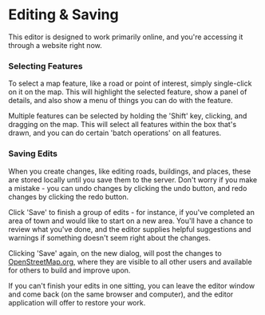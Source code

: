 # Editing & Saving

This editor is designed to work primarily online, and you're accessing
it through a website right now.

### Selecting Features

To select a map feature, like a road or point of interest, simply single-click
on it on the map. This will highlight the selected feature, show a panel of
details, and also show a menu of things you can do with the feature.

Multiple features can be selected by holding the 'Shift' key, clicking,
and dragging on the map. This will select all features within the box
that's drawn, and you can do certain 'batch operations' on all features.

### Saving Edits

When you create changes, like editing roads, buildings, and places, these are
stored locally until you save them to the server. Don't worry if you make
a mistake - you can undo changes by clicking the undo button, and redo
changes by clicking the redo button.

Click 'Save' to finish a group of edits - for instance, if you've completed
an area of town and would like to start on a new area. You'll have a chance
to review what you've done, and the editor supplies helpful suggestions
and warnings if something doesn't seem right about the changes.

Clicking 'Save' again, on the new dialog, will post the changes
to [OpenStreetMap.org](http://www.openstreetmap.org/), where they are visible
to all other users and available for others to build and improve upon.

If you can't finish your edits in one sitting, you can leave the editor
window and come back (on the same browser and computer), and the
editor application will offer to restore your work.
